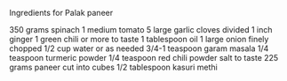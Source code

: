 Ingredients for Palak paneer

350 grams spinach
1 medium tomato
5 large garlic cloves divided
1 inch ginger
1 green chili or more to taste
1 tablespoon oil 
1 large onion finely chopped
1/2 cup water or as needed
3/4-1 teaspoon garam masala
1/4 teaspoon turmeric powder
1/4 teaspoon red chili powder 
salt to taste
225 grams paneer cut into cubes
1/2 tablespoon kasuri methi 

